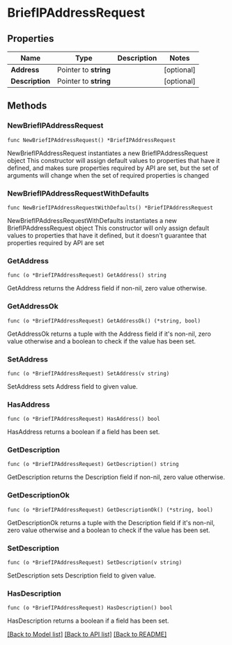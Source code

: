 # BriefIPAddressRequest

## Properties

Name | Type | Description | Notes
------------ | ------------- | ------------- | -------------
**Address** | Pointer to **string** |  | [optional] 
**Description** | Pointer to **string** |  | [optional] 

## Methods

### NewBriefIPAddressRequest

`func NewBriefIPAddressRequest() *BriefIPAddressRequest`

NewBriefIPAddressRequest instantiates a new BriefIPAddressRequest object
This constructor will assign default values to properties that have it defined,
and makes sure properties required by API are set, but the set of arguments
will change when the set of required properties is changed

### NewBriefIPAddressRequestWithDefaults

`func NewBriefIPAddressRequestWithDefaults() *BriefIPAddressRequest`

NewBriefIPAddressRequestWithDefaults instantiates a new BriefIPAddressRequest object
This constructor will only assign default values to properties that have it defined,
but it doesn't guarantee that properties required by API are set

### GetAddress

`func (o *BriefIPAddressRequest) GetAddress() string`

GetAddress returns the Address field if non-nil, zero value otherwise.

### GetAddressOk

`func (o *BriefIPAddressRequest) GetAddressOk() (*string, bool)`

GetAddressOk returns a tuple with the Address field if it's non-nil, zero value otherwise
and a boolean to check if the value has been set.

### SetAddress

`func (o *BriefIPAddressRequest) SetAddress(v string)`

SetAddress sets Address field to given value.

### HasAddress

`func (o *BriefIPAddressRequest) HasAddress() bool`

HasAddress returns a boolean if a field has been set.

### GetDescription

`func (o *BriefIPAddressRequest) GetDescription() string`

GetDescription returns the Description field if non-nil, zero value otherwise.

### GetDescriptionOk

`func (o *BriefIPAddressRequest) GetDescriptionOk() (*string, bool)`

GetDescriptionOk returns a tuple with the Description field if it's non-nil, zero value otherwise
and a boolean to check if the value has been set.

### SetDescription

`func (o *BriefIPAddressRequest) SetDescription(v string)`

SetDescription sets Description field to given value.

### HasDescription

`func (o *BriefIPAddressRequest) HasDescription() bool`

HasDescription returns a boolean if a field has been set.


[[Back to Model list]](../README.md#documentation-for-models) [[Back to API list]](../README.md#documentation-for-api-endpoints) [[Back to README]](../README.md)


